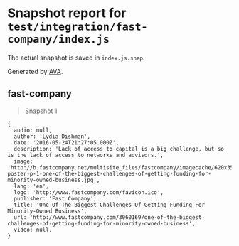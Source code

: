 # Snapshot report for `test/integration/fast-company/index.js`

The actual snapshot is saved in `index.js.snap`.

Generated by [AVA](https://avajs.dev).

## fast-company

> Snapshot 1

    {
      audio: null,
      author: 'Lydia Dishman',
      date: '2016-05-24T21:27:05.000Z',
      description: 'Lack of access to capital is a big challenge, but so is the lack of access to networks and advisors.',
      image: 'http://b.fastcompany.net/multisite_files/fastcompany/imagecache/620x350/poster/2016/05/3060169-poster-p-1-one-of-the-biggest-challenges-of-getting-funding-for-minority-owned-business.jpg',
      lang: 'en',
      logo: 'http://www.fastcompany.com/favicon.ico',
      publisher: 'Fast Company',
      title: 'One Of The Biggest Challenges Of Getting Funding For Minority-Owned Business',
      url: 'http://www.fastcompany.com/3060169/one-of-the-biggest-challenges-of-getting-funding-for-minority-owned-business',
      video: null,
    }
